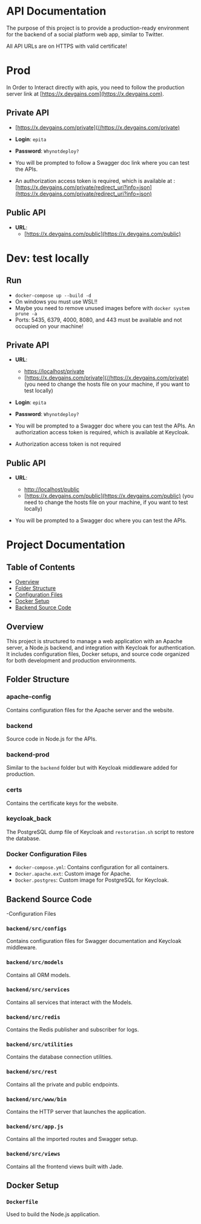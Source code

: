 # API Documentation

The purpose of this project is to provide a production-ready environment for the backend of a social platform web app, similar to Twitter.

All API URLs are on HTTPS with valid certificate!

# Prod

In Order to Interact directly with apis, you need to follow the production server link at [https://x.devgains.com](https://x.devgains.com).

## Private API

- [https://x.devgains.com/private](//https://x.devgains.com/private)
- **Login**: `epita`
- **Password**: `Whynotdeploy?`

- You will be prompted to follow a Swagger doc link  where you can test the APIs. 
- An authorization access token is required, which is available at  : [https://x.devgains.com/private/redirect_uri?info=json](https://x.devgains.com/private/redirect_uri?info=json)

## Public API

- **URL**:
  - [https://x.devgains.com/public](https://x.devgains.com/public)




# Dev: test locally

## Run 

- `docker-compose up --build -d`
- On windows you must use WSL!!
- Maybe you need to remove unused images before with `docker system prune -a`
- Ports: 5435, 6379, 4000, 8080, and 443 must be available and not occupied on your machine!

## Private API

- **URL**: 
  - [https://localhost/private](https://localhost/private)
  - [https://x.devgains.com/private](//https://x.devgains.com/private) (you need to change the hosts file on your machine, if you want to test locally)
- **Login**: `epita`
- **Password**: `Whynotdeploy?`

- You will be prompted to a Swagger doc where you can test the APIs. An authorization access token is required, which is available at Keycloak.
- Authorization access token is not required

## Public API

- **URL**:
  - [http://localhost/public](http://localhost/public)
  - [https://x.devgains.com/public](https://x.devgains.com/public) (you need to change the hosts file on your machine,  if you want to test locally)

- You will be prompted to a Swagger doc where you can test the APIs.


# Project Documentation

## Table of Contents

- [Overview](#overview)
- [Folder Structure](#folder-structure)
- [Configuration Files](#configuration-files)
- [Docker Setup](#docker-setup)
- [Backend Source Code](#backend-source-code)

## Overview

This project is structured to manage a web application with an Apache server, a Node.js backend, and integration with Keycloak for authentication. It includes configuration files, Docker setups, and source code organized for both development and production environments.

## Folder Structure

### apache-config

Contains configuration files for the Apache server and the website.

### backend

Source code in Node.js for the APIs.

### backend-prod

Similar to the `backend` folder but with Keycloak middleware added for production.

### certs

Contains the certificate keys for the website.

### keycloak_back

The PostgreSQL dump file of Keycloak and `restoration.sh` script to restore the database.

### Docker Configuration Files

- `docker-compose.yml`: Contains configuration for all containers.
- `Docker.apache.ext`: Custom image for Apache.
- `Docker.postgres`: Custom image for PostgreSQL for Keycloak.

## Backend Source Code

-Configuration Files

### `backend/src/configs`

Contains configuration files for Swagger documentation and Keycloak middleware.

### `backend/src/models`

Contains all ORM models.

### `backend/src/services`

Contains all services that interact with the Models.

### `backend/src/redis`

Contains the Redis publisher and subscriber for logs.

### `backend/src/utilities`

Contains the database connection utilities.

### `backend/src/rest`

Contains all the private and public endpoints.


### `backend/src/www/bin`

Contains the HTTP server that launches the application.

### `backend/src/app.js`

Contains all the imported routes and Swagger setup.

### `backend/src/views`

Contains all the frontend views built with Jade.

## Docker Setup

### `Dockerfile`

Used to build the Node.js application.


